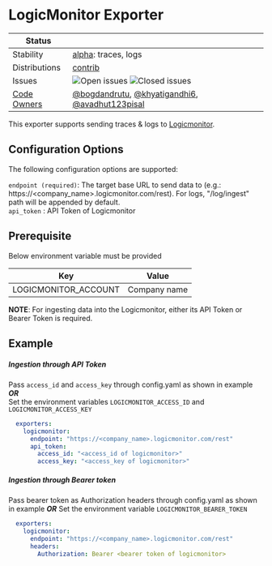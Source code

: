 # LogicMonitor Exporter

<!-- status autogenerated section -->
| Status        |           |
| ------------- |-----------|
| Stability     | [alpha]: traces, logs   |
| Distributions | [contrib] |
| Issues        | ![Open issues](https://img.shields.io/github/issues-search/open-telemetry/opentelemetry-collector-contrib?query=is%3Aissue%20is%3Aopen%20label%3Aexporter%2Flogicmonitor%20&label=open&color=orange&logo=opentelemetry) ![Closed issues](https://img.shields.io/github/issues-search/open-telemetry/opentelemetry-collector-contrib?query=is%3Aissue%20is%3Aclosed%20label%3Aexporter%2Flogicmonitor%20&label=closed&color=blue&logo=opentelemetry) |
| [Code Owners](https://github.com/open-telemetry/opentelemetry-collector-contrib/blob/main/CONTRIBUTING.md#becoming-a-code-owner)    | [@bogdandrutu](https://www.github.com/bogdandrutu), [@khyatigandhi6](https://www.github.com/khyatigandhi6), [@avadhut123pisal](https://www.github.com/avadhut123pisal) |

[alpha]: https://github.com/open-telemetry/opentelemetry-collector#alpha
[contrib]: https://github.com/open-telemetry/opentelemetry-collector-releases/tree/main/distributions/otelcol-contrib
<!-- end autogenerated section -->

This exporter supports sending traces & logs to [Logicmonitor](https://www.logicmonitor.com/).

## Configuration Options
The following configuration options are supported:

`endpoint (required)`: The target base URL to send data to (e.g.: https://<company_name>.logicmonitor.com/rest). For logs, "/log/ingest" path will be appended by default.\
`api_token` : API Token of Logicmonitor

## Prerequisite
Below environment variable must be provided

| Key                  | Value        |
| ------               | ------       |
| LOGICMONITOR_ACCOUNT | Company name |

**NOTE**: For ingesting data into the Logicmonitor, either its API Token or Bearer Token is required.

## Example
##### Ingestion through API Token
Pass `access_id` and `access_key` through config.yaml as shown in example    ***OR***  
Set the environment variables `LOGICMONITOR_ACCESS_ID` and `LOGICMONITOR_ACCESS_KEY`
```yaml
  exporters:
    logicmonitor:
      endpoint: "https://<company_name>.logicmonitor.com/rest"
      api_token:
        access_id: "<access_id of logicmonitor>"
        access_key: "<access_key of logicmonitor>"
```
##### Ingestion through Bearer token

Pass bearer token as Authorization headers through config.yaml as shown in example ***OR***
Set the environment variable `LOGICMONITOR_BEARER_TOKEN`
```yaml
  exporters:
    logicmonitor:
      endpoint: "https://<company_name>.logicmonitor.com/rest"
      headers:
        Authorization: Bearer <bearer token of logicmonitor>
```
